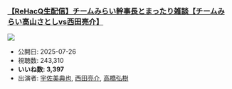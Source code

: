 ### [【ReHacQ生配信】チームみらい幹事長とまったり雑談【チームみらい高山さとしvs西田亮介】](https://www.youtube.com/watch?v=4vBs3DL5S2w)
[![](https://img.youtube.com/vi/4vBs3DL5S2w/sddefault.jpg)](https://www.youtube.com/watch?v=4vBs3DL5S2w)
-   公開日: 2025-07-26
-   視聴数: 243,310
-   **いいね数: 3,397**
-   出演者: [宇佐美典也](/rehacq_fan/people/宇佐美典也 "wikilink"), [西田亮介](/rehacq_fan/people/西田亮介 "wikilink"), [高橋弘樹](/rehacq_fan/people/高橋弘樹 "wikilink")
